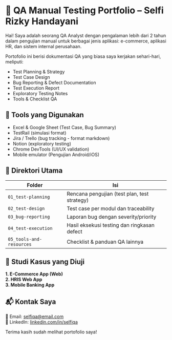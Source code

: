 # 💼 QA Manual Testing Portfolio – Selfi Rizky Handayani

Hai! Saya adalah seorang QA Analyst dengan pengalaman lebih dari 2 tahun dalam pengujian manual untuk berbagai jenis aplikasi: e-commerce, aplikasi HR, dan sistem internal perusahaan.

Portofolio ini berisi dokumentasi QA yang biasa saya kerjakan sehari-hari, meliputi:
- Test Planning & Strategy
- Test Case Design
- Bug Reporting & Defect Documentation
- Test Execution Report
- Exploratory Testing Notes
- Tools & Checklist QA

## 🧰 Tools yang Digunakan
- Excel & Google Sheet (Test Case, Bug Summary)
- TestRail (simulasi format)
- Jira / Trello (bug tracking - format markdown)
- Notion (exploratory testing)
- Chrome DevTools (UI/UX validation)
- Mobile emulator (Pengujian Android/iOS)

## 📂 Direktori Utama

| Folder | Isi |
|--------|-----|
| `01_test-planning` | Rencana pengujian (test plan, test strategy) |
| `02_test-design` | Test case per modul dan traceability |
| `03_bug-reporting` | Laporan bug dengan severity/priority |
| `04_test-execution` | Hasil eksekusi testing dan ringkasan defect |
| `05_tools-and-resources` | Checklist & panduan QA lainnya |

## 📌 Studi Kasus yang Diuji

**1. E-Commerce App (Web)**  
**2. HRIS Web App**  
**3. Mobile Banking App**

## 📬 Kontak Saya

📧 Email: selfiqa@email.com  
🔗 LinkedIn: [linkedin.com/in/selfiqa](https://linkedin.com/in/selfiqa)

Terima kasih sudah melihat portofolio saya!
